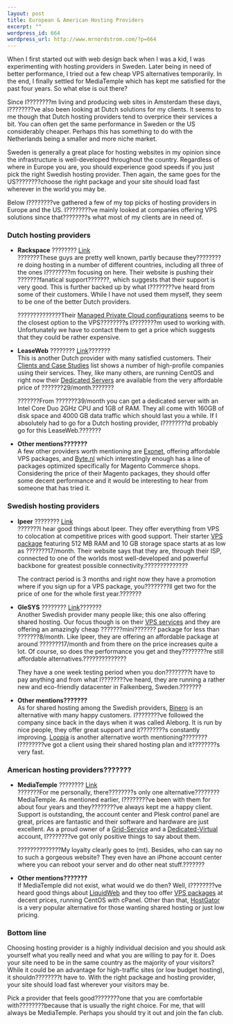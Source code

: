 ```yaml
--- 
layout: post
title: European & American Hosting Providers
excerpt: ""
wordpress_id: 664
wordpress_url: http://www.mrnordstrom.com/?p=664
---
```

<p>When I first started out with web design back when I was a kid, I was experimenting with hosting providers in Sweden. Later being in need of better performance, I tried out a few cheap VPS alternatives temporarily. In the end, I finally settled for MediaTemple which has kept me satisfied for the past four years. So what else is out there?</p>
<!--more-->
<p>Since I????????m living and producing web sites in Amsterdam these days, I????????ve also been looking at Dutch solutions for my clients. It seems to me though that Dutch hosting providers tend to overprice their services a bit. You can often get the same performance in Sweden or the US considerably cheaper. Perhaps this has something to do with the Netherlands being a smaller and more niche market.</p>
<p>Sweden is generally a great place for hosting websites in my opinion since the infrastructure is well-developed throughout the country. Regardless of where in Europe you are, you should experience good speeds if you just pick the right Swedish hosting provider. Then again, the same goes for the US????????choose the right package and your site should load fast wherever in the world you may be.</p>
<p>Below I????????ve gathered a few of my top picks of hosting providers in Europe and the US. I????????ve mainly looked at companies offering VPS solutions since that????????s what most of my clients are in need of.</p>
<h3>Dutch hosting providers</h3>
<ul>
<li><p><strong>Rackspace</strong> ???????? <a href="http://www.rackspace.nl/">Link</a><br>???????These guys are pretty well known, partly because they????????re doing hosting in a number of different countries, including all three of the ones I????????m focusing on here. Their website is pushing their ???????fanatical support???????, which suggests that their support is very good. This is further backed up by what I????????ve heard from some of their customers. While I have not used them myself, they seem to be one of the better Dutch providers.</p><p>??????????????Their <a href="http://www.rackspace.nl/managed-hosting/hostingoplossingen/managed-private-cloud/configuraties/">Managed Private Cloud configurations</a> seems to be the closest option to the VPS????????s I????????m used to working with. Unfortunately we have to contact them to get a price which suggests that they could be rather expensive.</p></li>
<li><p><strong>LeaseWeb</strong> ???????? <a href="http://www.leaseweb.com/">Link</a>???????<br>This is another Dutch provider with many satisfied customers. Their <a href="http://www.leaseweb.com/categorie/client-cases-list">Clients and Case Studies</a> list shows a number of high-profile companies using their services. They, like many others, are running CentOS and right now their <a href="http://www.leaseweb.com/nl/dedicatedserver/readytouse/type/linux">Dedicated Servers</a> are available from the very affordable price of ???????29/month.???????</p><p>???????From ???????39/month you can get a dedicated server with an Intel Core Duo 2GHz CPU and 1GB of RAM. They all come with 160GB of disk space and 4000 GB data traffic which should last you a while. If I absolutely had to go for a Dutch hosting provider, I????????d probably go for this LeaseWeb.???????</p></li>
<li><p><strong>Other mentions???????</strong><br>A few other providers worth mentioning are <a href="http://www.exonet.nl/vps-virtual-private-server.html">Exonet</a>, offering affordable VPS packages, and <a href="http://Byte.nl">Byte.nl</a> which interestingly enough has a line of packages optimized specifically for Magento Commerce shops. Considering the price of their Magento packages, they should offer some decent performance and it would be interesting to hear from someone that has tried it.</p></li>
</ul>
<h3>Swedish hosting providers</h3>
<ul>
<li><p><strong>Ipeer</strong> ???????? <a href="http://ipeer.se/">Link</a><br>???????I hear good things about Ipeer. They offer everything from VPS to colocation at competitive prices with good support. Their starter <a href="http://ipeer.se/linux-vps.php">VPS package</a> featuring 512 MB RAM and 10 GB storage space starts at as low as ???????17/month. Their website says that they are, through their ISP, connected to one of the worlds most well-developed and powerful backbone for greatest possible connectivity.??????????????</p><p>The contract period is 3 months and right now they have a promotion where if you sign up for a VPS package, you????????ll get two for the price of one for the whole first year.???????</p></li>
<li><p><strong>GleSYS</strong> ???????? <a href="http://glesys.se/serverhotell/vps.php">Link</a>???????<br>Another Swedish provider many people like; this one also offering shared hosting. Our focus though is on their <a href="http://glesys.se/serverhotell/vps/">VPS services</a> and they are offering an amazingly cheap ???????mini??????? package for less than ???????8/month. Like Ipeer, they are offering an affordable package at around ???????17/month and from there on the price increases quite a lot. Of course, so does the performance you get and they????????re still affordable alternatives.??????????????</p><p>They have a one week testing period when you don????????t have to pay anything and from what I????????ve heard, they are running a rather new and eco-friendly datacenter in Falkenberg, Sweden.???????</p></li>
<li><p><strong>Other mentions???????</strong><br>As for shared hosting among the Swedish providers, <a href="https://www.binero.se/">Binero</a> is an alternative with many happy customers. I????????ve followed the company since back in the days when it was called Aleborg. It is run by nice people, they offer great support and it????????s constantly improving. <a href="https://www.loopia.se/">Loopia</a> is another alternative worth mentioning????????I????????ve got a client using their shared hosting plan and it????????s very fast.</p></li>
</ul>
<h3>American hosting providers???????</h3>
<ul>
<li><p><strong>MediaTemple</strong> ???????? <a href="http://www.mediatemple.net/">Link</a><br>???????For me personally, there????????s only one alternative????????MediaTemple. As mentioned earlier, I????????ve been with them for about four years and they????????ve always kept me a happy client. Support is outstanding, the account center and Plesk control panel are great, prices are fantastic and their software and hardware are just excellent. As a proud owner of a <a href="http://mediatemple.net/webhosting/gs/">Grid-Service</a> and a <a href="http://mediatemple.net/webhosting/dv/">Dedicated-Virtual</a> account, I????????ve got only positive things to say about them.</p><p>??????????????My loyalty clearly goes to (mt). Besides, who can say no to such a gorgeous website? They even have an iPhone account center where you can reboot your server and do other neat stuff.???????</p></li>
<li><p><strong>Other mentions???????</strong><br>If MediaTemple did not exist, what would we do then? Well, I????????ve heard good things about <a href="https://www.liquidweb.com/">LiquidWeb</a> and they too offer <a href="https://www.liquidweb.com/cart/content/vps/">VPS packages</a> at decent prices, running CentOS with cPanel. Other than that, <a href="http://www.hostgator.com/">HostGator</a> is a very popular alternative for those wanting shared hosting or just low pricing.</p></li>
</ul>
<h3>Bottom line</h3>
<p>Choosing hosting provider is a highly individual decision and you should ask yourself what you really need and what you are willing to pay for it. Does your site need to be in the same country as the majority of your visitors? While it could be an advantage for high-traffic sites (or low budget hosting), it shouldn????????t have to. With the right package and hosting provider, your site should load fast wherever your visitors may be.</p>
<p>Pick a provider that feels good????????one that you are comfortable with????????because that is usually the right choice. For me, that will always be MediaTemple. Perhaps you should try it out and join the fan club.</p>
